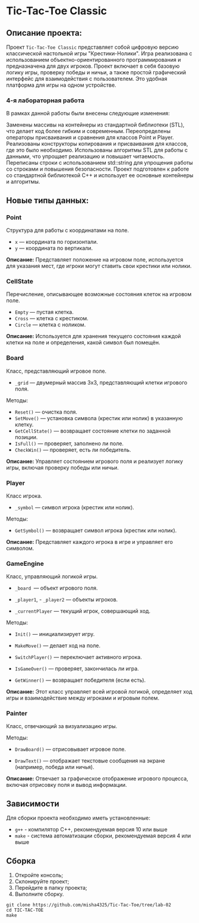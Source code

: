 # Tic-Tac-Toe Classic

## Описание проекта:

Проект `Tic-Tac-Toe Classic` представляет собой цифровую версию классической настольной игры "Крестики-Нолики". Игра реализована с использованием объектно-ориентированного программирования и предназначена для двух игроков. Проект включает в себя базовую логику игры, проверку победы и ничьи, а также простой графический интерфейс для взаимодействия с пользователем. Это удобная платформа для игры на одном устройстве.

### 4-я лабораторная работа
В рамках данной работы были внесены следующие изменения:

Заменены массивы на контейнеры из стандартной библиотеки (STL), что делает код более гибким и современным.
Переопределены операторы присваивания и сравнения для классов Point и Player.
Реализованы конструкторы копирования и присваивания для классов, где это было необходимо.
Использованы алгоритмы STL для работы с данными, что упрощает реализацию и повышает читаемость.
Переписаны строки с использованием std::string для упрощения работы со строками и повышения безопасности.
Проект подготовлен к работе со стандартной библиотекой C++ и использует ее основные контейнеры и алгоритмы.

## Новые типы данных:

### Point

Структура для работы с координатами на поле.

- `x` — координата по горизонтали.
- `y` — координата по вертикали.

__Описание:__ Представляет положение на игровом поле, используется для указания мест, где игроки могут ставить свои крестики или нолики.

### CellState

Перечисление, описывающее возможные состояния клеток на игровом поле.

- `Empty` — пустая клетка.
- `Cross` — клетка с крестиком.
- `Circle` — клетка с ноликом.

__Описание:__ Используется для хранения текущего состояния каждой клетки на поле и определения, какой символ был помещён.

### Board

Класс, представляющий игровое поле.

- `_grid` — двумерный массив 3x3, представляющий клетки игрового поля.

Методы:

- `Reset()` — очистка поля.
- `SetMove()` — установка символа (крестик или нолик) в указанную клетку.
- `GetCellState()` — возвращает состояние клетки по заданной позиции.
- `IsFull()` — проверяет, заполнено ли поле.
- `CheckWin()` — проверяет, есть ли победитель.

__Описание:__ Управляет состоянием игрового поля и реализует логику игры, включая проверку победы или ничьи.

### Player

Класс игрока.

- `_symbol` — символ игрока (крестик или нолик).

Методы:

- `GetSymbol()` — возвращает символ игрока (крестик или нолик).

__Описание:__ Представляет каждого игрока в игре и управляет его символом.

### GameEngine

Класс, управляющий логикой игры.

- `_board `— объект игрового поля.

- `_player1`, - `_player2` — объекты игроков.

- `_currentPlayer` — текущий игрок, совершающий ход.

Методы:

- `Init()` — инициализирует игру.

- `MakeMove()` — делает ход на поле.

- `SwitchPlayer()` — переключает активного игрока.

- `IsGameOver()` — проверяет, закончилась ли игра.

- `GetWinner()` — возвращает победителя (если есть).

__Описание:__ Этот класс управляет всей игровой логикой, определяет ход игры и взаимодействие между игроками и игровым полем.

### Painter

Класс, отвечающий за визуализацию игры.

Методы:

- `DrawBoard()` — отрисовывает игровое поле.

- `DrawText()` — отображает текстовые сообщения на экране (например, победа или ничья).

__Описание:__ Отвечает за графическое отображение игрового процесса, включая отрисовку поля и вывод информации.

## Зависимости

Для сборки проекта необходимо иметь установленные:

* `g++` - компилятор С++,  рекомендуемая версия 10 или выше
* `make` - система автоматизации сборки, рекомендуемая версия 4 или выше

## Сборка

1. Откройте консоль;
2. Склонируйте проект;
3. Перейдите в папку проекта;
4. Выполните сборку.

```shell
git clone https://github.com/misha4325/Tic-Tac-Toe/tree/lab-02
cd TIC-TAC-TOE
make
```
